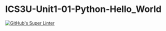 # ICS3U-Unit1-01-Python-Hello_World

[![GitHub's Super Linter](https://github.com/Nathan-Karafotias/ICS3UUnit1-01-Python-Hello_World/workflows/GitHub's%20Super%20Linter/badge.svg)](https://github.com/<OWNER>/<REPOSITORY>/actions)


